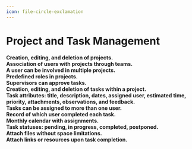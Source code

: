 ```yaml
---
icon: file-circle-exclamation
---
```


# Project and Task Management

**Creation, editing, and deletion of projects.**\
**Association of users with projects through teams.**\
**A user can be involved in multiple projects.**\
**Predefined roles in projects.**\
**Supervisors can approve tasks.**\
**Creation, editing, and deletion of tasks within a project.**\
**Task attributes: title, description, dates, assigned user, estimated time, priority, attachments, observations, and feedback.**\
**Tasks can be assigned to more than one user.**\
**Record of which user completed each task.**\
**Monthly calendar with assignments.**\
**Task statuses: pending, in progress, completed, postponed.**\
**Attach files without space limitations.**\
**Attach links or resources upon task completion.**
